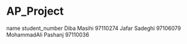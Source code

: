 # AP_Project
name                student_number
Diba Masihi         97110274
Jafar Sadeghi       97106079
MohammadAli Pashanj 97110036
